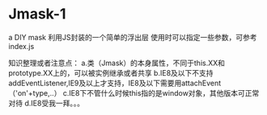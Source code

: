 # Jmask-1
a DIY mask
利用JS封装的一个简单的浮出层
使用时可以指定一些参数，可参考index.js

知识整理或者注意点：
a.类（Jmask）的本身属性，不同于this.XX和prototype.XX上的，可以被实例继承或者共享
b.IE8及以下不支持addEventListener,IE9及以上才支持，IE8及以下需要用attachEvent（'on'+type,..）
c.IE8下不管什么时候this指的是window对象，其他版本可正常对待
d.IE8受我一拜。。。
